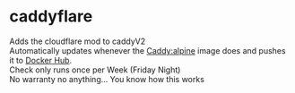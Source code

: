 # caddyflare

Adds the cloudflare mod to caddyV2  
Automatically updates whenever the [Caddy:alpine](https://hub.docker.com/_/caddy) image does and pushes it to [Docker Hub](https://hub.docker.com/r/cryorig/caddyflare).  
Check only runs once per Week (Friday Night)  
No warranty no anything... You know how this works
